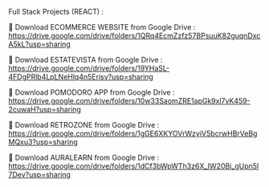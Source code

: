 Full Stack Projects (REACT) :

🔗 Download ECOMMERCE WEBSITE from Google Drive : https://drive.google.com/drive/folders/1QRq4EcmZzfz57BPsuuK82guqnDxcA5kL?usp=sharing

🔗 Download ESTATEVISTA from Google Drive : https://drive.google.com/drive/folders/19YHaSL-4FDgPRlb4LpLNeHlq4n5Erisv?usp=sharing

🔗 Download POMODORO APP from Google Drive : https://drive.google.com/drive/folders/10w33SaomZRE1apGk9xl7vK459-2cuwaH?usp=sharing

🔗 Download RETROZONE from Google Drive : https://drive.google.com/drive/folders/1gGE6XKYOVrWzyiV5bcrwHBrVeBgMQxu3?usp=sharing

🔗 Download AURALEARN from Google Drive : https://drive.google.com/drive/folders/1dCf3bWpWTh3z6X_IW20Bj_gUpn5l7Dev?usp=sharing
